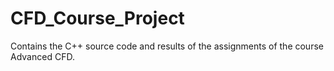 # CFD_Course_Project
Contains the C++ source code and results of the assignments of the course Advanced CFD.
